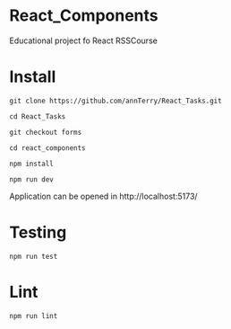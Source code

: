 # React_Components
Educational project fo React RSSCourse

# Install

```
git clone https://github.com/annTerry/React_Tasks.git

cd React_Tasks

git checkout forms

cd react_components

npm install

npm run dev
```

 Application can be opened in http://localhost:5173/

# Testing

```
npm run test
```

# Lint

```
npm run lint
```